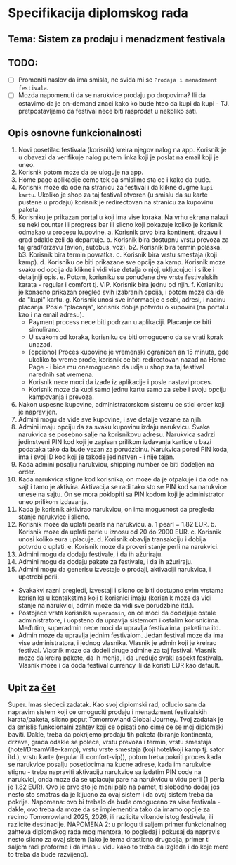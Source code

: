 # Specifikacija diplomskog rada

## Tema: Sistem za prodaju i menadzment festivala

## TODO:

- [ ] Promeniti naslov da ima smisla, ne sviđa mi se `Prodaja i menadzment festivala`.
- [ ] Mozda napomenuti da se narukvice prodaju po dropovima? Ili da ostavimo da je on-demand znaci kako ko bude hteo da kupi da kupi - TJ. pretpostavljamo da festival nece biti rasprodat u nekoliko sati.

## Opis osnovne funkcionalnosti

1. Novi posetilac festivala (korisnik) kreira njegov nalog na app. Korisnik je u obavezi da verifikuje nalog putem linka koji je poslat na email koji je uneo.
2. Korisnik potom moze da se uloguje na app.
3. Home page aplikacije cemo tek da smislimo sta ce i kako da bude.
4. Korisnik moze da ode na stranicu za festival i da klikne dugme `kupi kartu`. Ukoliko je shop za taj festival otvoren (u smislu da su karte pustene u prodaju) korisnik je redirectovan na stranicu za kupovinu paketa.
5. Korisniku je prikazan portal u koji ima vise koraka. Na vrhu ekrana nalazi se neki counter ili progress bar ili slicno koji pokazuje koliko je korisnik odmakao u procesu kupovine.
   a. Korisnik prvo bira kontinent, drzavu i grad odakle zeli da departuje.
   b. Korisnik bira dostupnu vrstu prevoza za taj grad/drzavu (avion, autobus, voz).
   b2. Korisnik bira termin polaska.
   b3. Korisnik bira termin povratka.
   c. Korisnik bira vrstu smestaja (koji kamp).
   d. Korisniku ce biti prikazane sve opcije za kamp. Korisnik moze svaku od opcija da klikne i vidi vise detalja o njoj, ukljucujuci i slike i detaljniji opis.
   e. Potom, korisniku su ponuđene dve vrste festivalskih karata - regular i comfort tj. VIP. Korisnik bira jednu od njih.
   f. Korisniku je konacno prikazan pregled svih izabranih opcija, i potom moze da ide da "kupi" kartu.
   g. Korisnik unosi sve informacije o sebi, adresi, i nacinu placanja. Posle "placanja", korisnik dobija potvrdu o kupovini (na portalu kao i na email adresu).
   - Payment process nece biti podrzan u aplikaciji. Placanje ce biti simulirano.
   - U svakom od koraka, korisniku ce biti omoguceno da se vrati korak unazad.
   - [opciono] Proces kupovine je vremenski ogranicen an 15 minuta, gde ukoliko to vreme prođe, korisnik ce biti redirectovan nazad na Home Page - i bice mu onemoguceno da udje u shop za taj festival narednih sat vremena.
   - Korisnik nece moci da izađe iz aplikacije i posle nastavi proces.
   - Korisnik moze da kupi samo jednu kartu samo za sebe i svoju opciju kampovanja i prevoza.
6. Nakon uspesne kupovine, administratorskom sistemu ce stici order koji je napravljen.
7. Admini mogu da vide sve kupovine, i sve detalje vezane za njih.
8. Admini imaju opciju da za svaku kupovinu izdaju narukvicu. Svaka narukvica se posebno salje na korisnikovu adresu. Narukvica sadrzi jedinstveni PIN kod koji je zapisan prilikom izdavanja kartice u bazi podataka tako da bude vezan za porudzbinu. Narukvica pored PIN koda, ima i svoj ID kod koji je takođe jedinstven - i nije tajan.
9. Kada admini posalju narukvicu, shipping number ce biti dodeljen na order.
10. Kada narukvica stigne kod korisnika, on moze da je otpakuje i da ode na sajt i tamo je aktivira. Aktivacija se radi tako sto se PIN kod sa narukvice unese na sajtu. On se mora poklopiti sa PIN kodom koji je administrator uneo prilikom izdavanja.
11. Kada je korisnik aktivirao narukvicu, on ima mogucnost da pregleda stanje narukvice i slicno.
12. Korisnik moze da uplati pearls na narukvicu.
    a. 1 pearl = 1.82 EUR.
    b. Korisnik moze da uplati perle u iznosu od 20 do 2000 EUR.
    c. Korisnik unosi koliko eura uplacuje.
    d. Korisnik obavlja transakciju i dobija potvrdu o uplati.
    e. Korisnik moze da proveri stanje perli na narukvici.
13. Admini mogu da dodaju festivale, i da ih ažuriraju.
14. Admini mogu da dodaju pakete za festivale, i da ih ažuriraju.
15. Admini mogu da generisu izvestaje o prodaji, aktivaciji narukvica, i upotrebi perli.

- Svakakvi razni pregledi, izvestaji i slicno ce biti dostupno svim vrstama korisnika u kontekstima koji ti korisnici imaju (korisnik moze da vidi stanje na narukvici, admin moze da vidi sve porudzbine itd.).
- Postojace vrsta korisnika `superadmin`, on ce moci da dodeljuje ostale administratore, i uopsteno da upravlja sistemom i ostalim korisnicima. Međutim, superadmin nece moci da upravlja festivalima, paketima itd.
- Admin moze da upravlja jednim festivalom. Jedan festival moze da ima vise administratora, i jednog vlasnika. Vlasnik je admin koji je kreirao festival. Vlasnik moze da dodeli druge admine za taj festival. Vlasnik moze da kreira pakete, da ih menja, i da uređuje svaki aspekt festivala. Vlasnik moze i da doda festival currency ili da koristi EUR kao default.

## Upit za [čet](https://chatgpt.com/)

Super. Imas sledeci zadatak. Kao svoj diplomski rad, odlucio sam da napravim sistem koji ce omoguciti prodaju i menadzment festivalskih karata/paketa, slicno poput Tomorrowland Global Journey. Tvoj zadatak je da smislis funkcionalni zahtev koji ce opisati ono cime ce se moj diplomski baviti. Dakle, treba da pokrijemo prodaju tih paketa (biranje kontinenta, drzave, grada odakle se polece, vrstu prevoza i termin, vrstu smestaja (hotel/DreamVille-kamp), vrstu vrste smestaja (koji hotel/koji kamp tj. sator itd.), vrstu karte (regular ili comfort-vip)), potom treba pokriti proces kada se narukvice posalju posetiocima na kucne adrese, kada im narukvice stignu - treba napraviti aktivaciju narukvice sa izdatim PIN code na narukvici, onda moze da se uplacuju pare na narukvicu u vidu perli (1 perla je 1.82 EUR). Ovo je prvo sto je meni palo na pamet, ti slobodno dodaj jos nesto sto smatras da je kljucno za ovaj sistem i da ovaj sistem treba da pokrije. Napomena: ovo bi trebalo da bude omoguceno za vise festivala - dakle, ovo treba da moze da se implementira tako da imamo opcije za recimo Tomorrowland 2025, 2026, ili razlicite vikende istog festivala, ili razlicite destinacije. NAPOMENA 2: u prilogu ti saljem primer funkcionalnog zahteva diplomskog rada mog mentora, to pogledaj i pokusaj da napravis nesto slicno za ovaj sistem (iako je tema drasticno drugacija, primer ti saljem radi proforme i da imas u vidu kako to treba da izgleda i do koje mere to treba da bude razvijeno).
